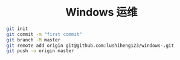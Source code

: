 <h1 align = "center">Windows 运维</h1>

```sh
git init
git commit -m "first commit"
git branch -M master
git remote add origin git@github.com:lushiheng123/windows-.git
git push -u origin master
```
